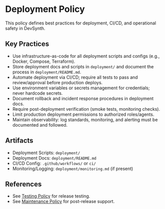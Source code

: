 # Deployment Policy

This policy defines best practices for deployment, CI/CD, and operational safety in DevSynth.

## Key Practices
- Use infrastructure-as-code for all deployment scripts and configs (e.g., Docker, Compose, Terraform).
- Store deployment docs and scripts in `deployment/` and document the process in `deployment/README.md`.
- Automate deployment via CI/CD; require all tests to pass and review/approval before production deploys.
- Use environment variables or secrets management for credentials; never hardcode secrets.
- Document rollback and incident response procedures in deployment docs.
- Require post-deployment verification (smoke tests, monitoring checks).
- Limit production deployment permissions to authorized roles/agents.
- Maintain observability: log standards, monitoring, and alerting must be documented and followed.

## Artifacts
- Deployment Scripts: `deployment/`
- Deployment Docs: `deployment/README.md`
- CI/CD Config: `.github/workflows/` or `ci/`
- Monitoring/Logging: `deployment/monitoring.md` (if present)

## References
- See [Testing Policy](testing.md) for release testing.
- See [Maintenance Policy](maintenance.md) for post-release support.

